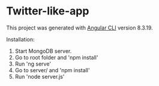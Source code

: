 # Twitter-like-app

This project was generated with [Angular CLI](https://github.com/angular/angular-cli) version 8.3.19.

Installation:

1. Start MongoDB server.
2. Go to root folder and 'npm install'
3. Run 'ng serve'
4. Go to server/ and 'npm install'
5. Run 'node server.js'